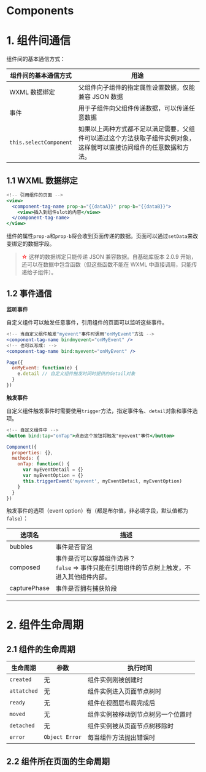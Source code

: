 # Components

# 1. 组件间通信

组件间的基本通信方式：

| 组件间的基本通信方式   | 用途                                                         |
| ---------------------- | ------------------------------------------------------------ |
| WXML 数据绑定          | 父组件向子组件的指定属性设置数据，仅能兼容 JSON 数据         |
| 事件                   | 用于子组件向父组件传递数据，可以传递任意数据                 |
| `this.selectComponent` | 如果以上两种方式都不足以满足需要，父组件可以通过这个方法获取子组件实例对象，这样就可以直接访问组件的任意数据和方法。 |

## 1.1 WXML 数据绑定



```jsx
<!-- 引用组件的页面 -->
<view>
  <component-tag-name prop-a="{{dataA}}" prop-b="{{dataB}}">
    <view>插入到组件slot的内容</view>
  </component-tag-name>
</view>
```

组件的属性`prop-a`和`prop-b`将会收到页面传递的数据。页面可以通过`setData`来改变绑定的数据字段。

> <font color="red">☆ </font>这样的数据绑定只能传递 JSON 兼容数据。自基础库版本 2.0.9 开始，还可以在数据中包含函数（但这些函数不能在 WXML 中直接调用，只能传递给子组件）。

## 1.2 事件通信

**监听事件**

自定义组件可以触发任意事件，引用组件的页面可以监听这些事件。

```jsx
<!-- 当自定义组件触发"myevent"事件时调用"onMyEvent"方法 -->
<component-tag-name bindmyevent="onMyEvent" />
<!-- 也可以写成: -->
<component-tag-name bind:myevent="onMyEvent" />
```

```js
Page({
  onMyEvent: function(e) {
    e.detail // 自定义组件触发时间时提供的detail对象
  }
})
```

**触发事件**

自定义组件触发事件时需要使用`trigger`方法，指定事件名、`detail`对象和事件选项。

```jsx
<!-- 自定义组件中 -->
<button bind:tap="onTap">点击这个按钮将触发"myevent"事件</button>
```

```js
Component({
  properties: {},
  methods: {
    onTap: function() {
      var myEventDetail = {}
      var myEventOption = {}
      this.triggerEvent('myevent', myEventDetail, myEventOption)
    }
  }
})
```

触发事件的选项（event option）有（都是布尔值，非必填字段，默认值都为`false`）：

| 选项名       | 描述                                                         |
| ------------ | ------------------------------------------------------------ |
| bubbles      | 事件是否冒泡                                                 |
| composed     | 事件是否可以穿越组件边界？<br />`false` => 事件只能在引用组件的节点树上触发，不进入其他组件内部。 |
| capturePhase | 事件是否拥有捕获阶段                                         |

---

# 2. 组件生命周期

## 2.1 组件的生命周期

| 生命周期    | 参数           | 执行时间                           |
| ----------- | -------------- | ---------------------------------- |
| `created`   | 无             | 组件实例刚被创建时                 |
| `attatched` | 无             | 组件实例进入页面节点树时           |
| `ready`     | 无             | 组件在视图层布局完成后             |
| `moved`     | 无             | 组件实例被移动到节点树另一个位置时 |
| `detached`  | 无             | 组件实例被从页面节点树移除时       |
| `error`     | `Object Error` | 每当组件方法抛出错误时             |



## 2.2 组件所在页面的生命周期







